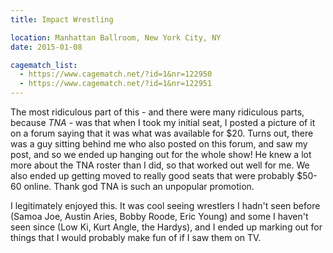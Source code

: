 ```yaml
---
title: Impact Wrestling

location: Manhattan Ballroom, New York City, NY
date: 2015-01-08

cagematch_list:
  - https://www.cagematch.net/?id=1&nr=122950
  - https://www.cagematch.net/?id=1&nr=122951
---
```


The most ridiculous part of this - and there were many ridiculous parts, because *TNA* - was that when I took my initial seat, I posted a picture of it on a forum saying that it was what was available for $20. Turns out, there was a guy sitting behind me who also posted on this forum, and saw my post, and so we ended up hanging out for the whole show! He knew a lot more about the TNA roster than I did, so that worked out well for me. We also ended up getting moved to really good seats that were probably $50-60 online. Thank god TNA is such an unpopular promotion.

I legitimately enjoyed this. It was cool seeing wrestlers I hadn't seen before (Samoa Joe, Austin Aries, Bobby Roode, Eric Young) and some I haven't seen since (Low Ki, Kurt Angle, the Hardys), and I ended up marking out for things that I would probably make fun of if I saw them on TV.